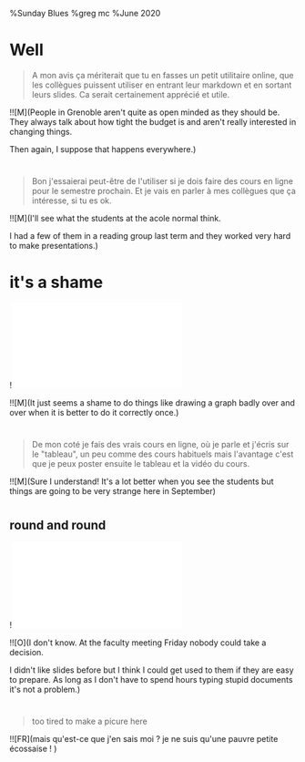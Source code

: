 %Sunday Blues
%greg mc
%June 2020

# Well

>A mon avis ça mériterait que tu en fasses un petit utilitaire online,
que les collègues puissent utiliser en entrant leur markdown et en
sortant leurs slides. Ca serait certainement apprécié et utile.

!![M](People in Grenoble aren't quite as open minded as they should be.
They always talk about how tight the budget is and aren't really interested
in changing things.

Then again, I suppose that happens everywhere.)

# 

>Bon j'essaierai peut-être de l'utiliser si je dois faire des cours en
ligne pour le semestre prochain. Et je vais en parler à mes collègues
que ça intéresse, si tu es ok.

!![M](I'll see what the students at the acole normal think.

I had a few of them in a reading group last term
and they worked very hard to make presentations.)

# it's a shame

!![](graph.html)

!![M](It just seems a shame to do things like drawing a graph  badly over and over when it is
better to do it correctly  once.)

#

>De mon coté je fais des vrais cours en ligne, où je parle et j'écris sur
le "tableau", un peu comme des cours habituels mais l'avantage c'est que
je peux poster ensuite le tableau et la vidéo du cours.

!![M](Sure I understand! It's a lot better when you see the students
but things are going to be very strange here in September)

#

## round and round
 !![](sphere.html)

!![O](I don't know. At the faculty meeting Friday nobody could take a decision.

I didn't like slides before but I think I could get used to them if they are
easy to prepare. As long as I don't have to spend hours typing stupid documents
it's not a problem.)

#

> too tired to make a picure here 

!![FR](mais qu'est-ce que j'en sais moi ?
je ne suis qu'une pauvre petite écossaise ! )


